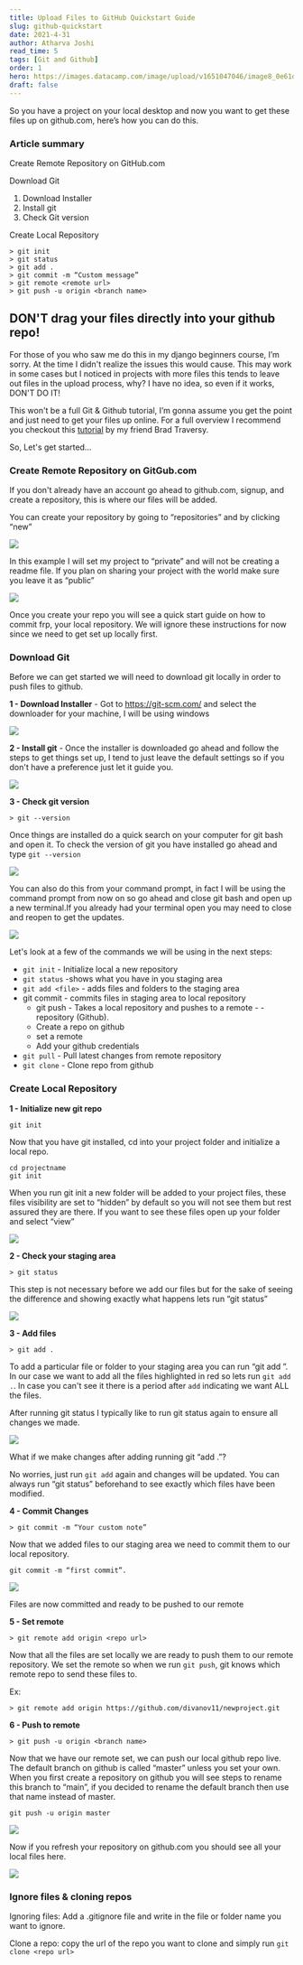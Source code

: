 ```yaml
---
title: Upload Files to GitHub Quickstart Guide
slug: github-quickstart
date: 2021-4-31
author: Atharva Joshi
read_time: 5
tags: [Git and Github]
order: 1
hero: https://images.datacamp.com/image/upload/v1651047046/image8_0e61d0dad8.png
draft: false
---
```


So you have a project on your local desktop and now you want to get these files up on github.com, here’s how you can do this.

### Article summary

Create Remote Repository on GitHub.com

Download Git

1. Download Installer
1. Install git
1. Check Git version

Create Local Repository

```
> git init
> git status
> git add .
> git commit -m “Custom message”
> git remote <remote url>
> git push -u origin <branch name>
```

## DON'T drag your files directly into your github repo!

For those of you who saw me do this in my django beginners course, I’m sorry. At the time I didn't realize the issues this would cause. This may work in some cases but I noticed in projects with more files this tends to leave out files in the upload process, why? I have no idea, so even if it works, DON'T DO IT!

This won't be a full Git & Github tutorial, I’m gonna assume you get the point and just need to get your files up online. For a full overview I recommend you checkout this [tutorial](https://youtu.be/SWYqp7iY_Tc) by my friend Brad Traversy.

So, Let's get started…

### Create Remote Repository on GitGub.com

If you don't already have an account go ahead to github.com, signup, and create a repository, this is where our files will be added.

You can create your repository by going to “repositories” and by clicking “new”

![](https://dennisivy-personal.s3.amazonaws.com/uploads/2021/05/31/new-repo1.PNG)

In this example I will set my project to “private” and will not be creating a readme file. If you plan on sharing your project with the world make sure you leave it as “public”

![](https://dennisivy-personal.s3.amazonaws.com/uploads/2021/05/31/new-repo2.PNG)

Once you create your repo you will see a quick start guide on how to commit frp, your local repository. We will ignore these instructions for now since we need to get set up locally first.

### Download Git

Before we can get started we will need to download git locally in order to push files to github.

**1 - Download Installer** - Got to https://git-scm.com/ and select the downloader for your machine, I will be using windows

![](https://dennisivy-personal.s3.amazonaws.com/uploads/2021/05/31/git-installer.PNG)

**2 - Install git** - Once the installer is downloaded go ahead and follow the steps to get things set up, I tend to just leave the default settings so if you don't have a preference just let it guide you.

![](https://dennisivy-personal.s3.amazonaws.com/uploads/2021/05/31/installer.PNG)

**3 - Check git version**

```
> git --version
```

Once things are installed do a quick search on your computer for git bash and open it. To check the version of git you have installed go ahead and type `git --version`

![](https://dennisivy-personal.s3.amazonaws.com/uploads/2021/05/31/git-bash.PNG)

You can also do this from your command prompt, in fact I will be using the command prompt from now on so go ahead and close git bash and open up a new terminal.If you already had your terminal open you may need to close and reopen to get the updates.

![](https://dennisivy-personal.s3.amazonaws.com/uploads/2021/05/31/git-version.PNG)

Let's look at a few of the commands we will be using in the next steps:

- `git init` - Initialize local a new repository
- `git status` -shows what you have in you staging area
- `git add <file>` - adds files and folders to the staging area
- git commit - commits files in staging area to local repository
  - git push - Takes a local repository and pushes to a remote - - repository (Github).
  - Create a repo on github
  - set a remote
  - Add your github credentials
- `git pull` - Pull latest changes from remote repository
- `git clone` - Clone repo from github

### Create Local Repository

**1 - Initialize new git repo**

```
git init
```

Now that you have git installed, cd into your project folder and initialize a local repo.

```
cd projectname
git init
```

When you run git init a new folder will be added to your project files, these files visibility are set to “hidden” by default so you will not see them but rest assured they are there. If you want to see these files open up your folder and select “view”

![](https://dennisivy-personal.s3.amazonaws.com/uploads/2021/05/31/hidden-1.jpg)

**2 - Check your staging area**

```
> git status
```

This step is not necessary before we add our files but for the sake of seeing the difference and showing exactly what happens lets run “git status”

![](https://dennisivy-personal.s3.amazonaws.com/uploads/2021/05/31/status.PNG)

**3 - Add files**

```
> git add .
```

To add a particular file or folder to your staging area you can run “git add <filename>”. In our case we want to add all the files highlighted in red so lets run `git add .`. In case you can't see it there is a period after `add` indicating we want ALL the files.

After running git status I typically like to run git status again to ensure all changes we made.

![](https://dennisivy-personal.s3.amazonaws.com/uploads/2021/05/31/added.PNG)

What if we make changes after adding running git “add .”?

No worries, just run `git add` again and changes will be updated. You can always run “git status” beforehand to see exactly which files have been modified.

**4 - Commit Changes**

```
> git commit -m “Your custom note”
```

Now that we added files to our staging area we need to commit them to our local repository.

```
git commit -m “first commit”.
```

![](https://dennisivy-personal.s3.amazonaws.com/uploads/2021/05/31/first-commit.PNG)

Files are now committed and ready to be pushed to our remote

**5 - Set remote**

```
> git remote add origin <repo url>
```

Now that all the files are set locally we are ready to push them to our remote repository. We set the remote so when we run `git push`, git knows which remote repo to send these files to.

Ex:

```
> git remote add origin https://github.com/divanov11/newproject.git
```

**6 - Push to remote**

```
> git push -u origin <branch name>
```

Now that we have our remote set, we can push our local github repo live. The default branch on github is called “master” unless you set your own. When you first create a repository on github you will see steps to rename this branch to “main”, if you decided to rename the default branch then use that name instead of master.

```
git push -u origin master
```

![](https://dennisivy-personal.s3.amazonaws.com/uploads/2021/05/31/push-to-remote.PNG)

Now if you refresh your repository on github.com you should see all your local files here.

![](https://dennisivy-personal.s3.amazonaws.com/uploads/2021/05/31/files-on-github.PNG)

### Ignore files & cloning repos

Ignoring files: Add a .gitignore file and write in the file or folder name you want to ignore.

Clone a repo: copy the url of the repo you want to clone and simply run `git clone <repo url>`
